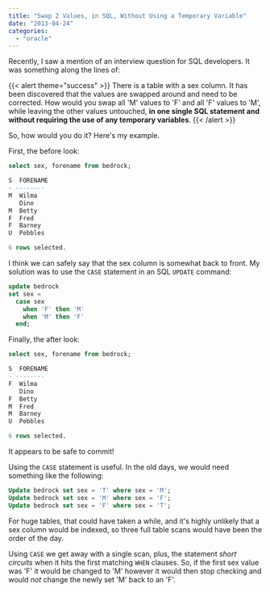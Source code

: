 ```yaml
---
title: "Swap 2 Values, in SQL, Without Using a Temporary Variable"
date: "2013-04-24"
categories: 
  - "oracle"
---
```


Recently, I saw a mention of an interview question for SQL developers. It was something along the lines of:

{{< alert theme="success" >}}
There is a table with a sex column. It has been discovered that the values are swapped around and need to be corrected. How would you swap all 'M' values to 'F' and all 'F' values to 'M', while leaving the other values untouched, __in one single SQL statement and without requiring the use of any temporary variables__.
{{< /alert >}}

So, how would you do it? Here's my example.

First, the before look:

```sql
select sex, forename from bedrock;

S  FORENAME
- --------
M  Wilma
   Dino
M  Betty
F  Fred
F  Barney
U  Pebbles

6 rows selected.
```

I think we can safely say that the sex column is somewhat back to front. My solution was to use the `CASE` statement in an SQL `UPDATE` command:

```sql
update bedrock
set sex =
  case sex 
    when 'F' then 'M'
    when 'M' then 'F'
  end;
```

Finally, the after look:

```sql
select sex, forename from bedrock;

S  FORENAME
- --------
F  Wilma
   Dino
F  Betty
M  Fred
M  Barney
U  Pebbles

6 rows selected.
```

It appears to be safe to commit!

Using the `CASE` statement is useful. In the old days, we would need something like the following:

```sql
Update bedrock set sex = 'T' where sex = 'M';
Update bedrock set sex = 'M' where sex = 'F';
Update bedrock set sex = 'F' where sex = 'T';
```

For huge tables, that could have taken a while, and it's highly unlikely that a sex column would be indexed, so three full table scans would have been the order of the day.

Using `CASE` we get away with a single scan, plus, the statement _short circuits_ when it hits the first matching `WHEN` clauses. So, if the first sex value was 'F' it would be changed to 'M' however it would then stop checking and would _not_ change the newly set 'M' back to an 'F'.
